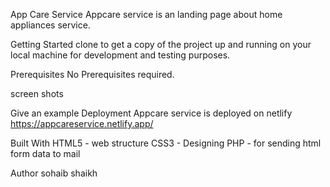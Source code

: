 App Care Service
Appcare service is an landing page about home appliances service.

Getting Started
clone to get a copy of the project up and running on your local machine for development and testing purposes. 

Prerequisites
No Prerequisites required.

screen shots


Give an example
Deployment
Appcare service is deployed on netlify
https://appcareservice.netlify.app/

Built With
HTML5 - web structure
CSS3  - Designing
PHP   - for sending html form data to mail

Author
sohaib shaikh 
